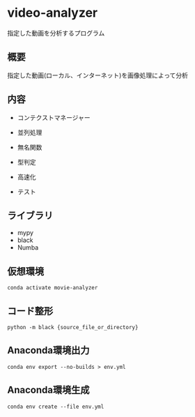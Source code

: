 # video-analyzer
指定した動画を分析するプログラム

## 概要
指定した動画(ローカル、インターネット)を画像処理によって分析

## 内容

* コンテクストマネージャー

* 並列処理
* 無名関数
* 型判定
* 高速化
* テスト

## ライブラリ
* mypy
* black
* Numba

## 仮想環境
```
conda activate movie-analyzer
```

## コード整形
```
python -m black {source_file_or_directory}
```

## Anaconda環境出力
```
conda env export --no-builds > env.yml
```

## Anaconda環境生成
```
conda env create --file env.yml
```